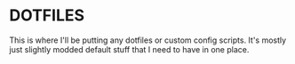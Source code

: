 # DOTFILES
This is where I'll be putting any dotfiles or custom config scripts. It's mostly just slightly modded default stuff that I need to have in one place.
